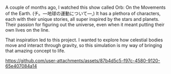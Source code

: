 A couple of months ago, I watched this show called Orb: On the Movements of the Earth. (チ。―地球の運動について―,)
 It has a plethora of characters, each with their unique stories, all super inspired by the stars and planets. Their passion for figuring out the universe, even when it meant putting their own lives on the line.

That inspiration led to this project. I wanted to explore how celestial bodies move and interact through gravity, so this simulation is my way of bringing that amazing concept to life.


https://github.com/user-attachments/assets/87b4d5c5-f97c-4580-9120-65e407084a14
